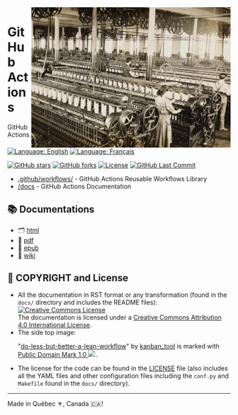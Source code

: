 <img src="./assets/workflow.webp" alt="Old photo of a workshop" style="width: 450px;" align="right">

# GitHub Actions
GitHub Actions

[![Language: English](https://img.shields.io/badge/Language-English-blue.svg)](./README.md)
[![Language: Français](https://img.shields.io/badge/Langue-Fran%C3%A7ais-blue.svg)](./README.fr.md)

[![GitHub stars](https://img.shields.io/github/stars/SiteNetSoft/GitHub-Actions?logo=github)](https://github.com/SiteNetSoft/GitHub-Actions/stargazers)
[![GitHub forks](https://img.shields.io/github/forks/SiteNetSoft/GitHub-Actions?logo=github)](https://github.com/SiteNetSoft/GitHub-Actions/network)
[![License](https://img.shields.io/github/license/SiteNetSoft/GitHub-Actions)](https://github.com/SiteNetSoft/GitHub-Actions/blob/master/LICENSE)
[![GitHub Last Commit](https://img.shields.io/github/last-commit/SiteNetSoft/GitHub-Actions?logo=github)](https://github.com/SiteNetSoft/GitHub-Actions/commits/master)

- [.github/workflows/](https://github.com/SiteNetSoft/GitHub-Actions/tree/master/.github/workflows) - GitHub Actions Reusable Workflows Library
- [/docs](https://github.com/SiteNetSoft/GitHub-Actions/tree/master/docs) - GitHub Actions Documentation

## :books: Documentations
- :card_index_dividers: [html](https://sitenetsoft.com/docs/html/en/)
- :briefcase: [pdf](https://sitenetsoft.com/docs/pdf/en/)
- :green_book: [epub](https://sitenetsoft.com/docs/epub/en/)
- :memo: [wiki](https://github.com/SiteNetSoft/GitHub-Actions/wiki)

## :scroll: COPYRIGHT and License
* All the documentation in RST format or any transformation (found in the `docs/` directory and includes the README files): <a rel="license" href="http://creativecommons.org/licenses/by/4.0/"><img alt="Creative Commons License" style="border-width:0" src="https://i.creativecommons.org/l/by/4.0/80x15.png" /></a><br />The documentation is licensed under a <a rel="license" href="http://creativecommons.org/licenses/by/4.0/">Creative Commons Attribution 4.0 International License</a>.
* The side top image: <p class="attribution">"<a target="_blank" rel="noopener noreferrer" href="https://www.flickr.com/photos/125753676@N07/20950317165">do-less-but-better-a-lean-workflow</a>" by <a target="_blank" rel="noopener noreferrer" href="https://www.flickr.com/photos/125753676@N07">kanban_tool</a> is marked with <a target="_blank" rel="noopener noreferrer" href="https://creativecommons.org/publicdomain/mark/1.0/?ref=openverse" style="background-color: white;">Public Domain Mark 1.0 <img src="https://mirrors.creativecommons.org/presskit/icons/pd.svg" style="height: 1em; margin-right: 0.125em; display: inline;"></img></a>. </p>
* The license for the code can be found in the [LICENSE](./LICENSE) file (also includes all the YAML files and other configuration files including the `conf.py` and `Makefile` found in the `docs/` directory).

---

Made in Québec :fleur_de_lis:, Canada 🇨🇦!